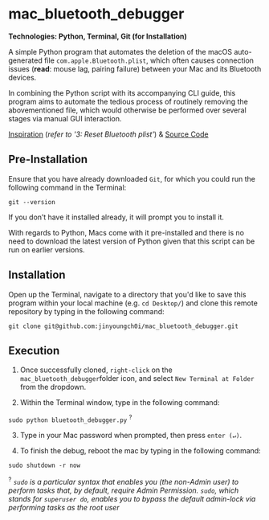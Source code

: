 # mac_bluetooth_debugger

**Technologies: Python, Terminal, Git (for Installation)**

A simple Python program that automates the deletion of the macOS auto-generated file `com.apple.Bluetooth.plist`, which often causes connection issues (**read**: mouse lag, pairing failure) between your Mac and its Bluetooth devices. 

In combining the Python script with its accompanying CLI guide, this program aims to automate the tedious process of routinely removing the abovementioned file, which would otherwise be performed over several stages via manual GUI interaction. 

[Inspiration](https://www.macbooster.net/how-to/fix-bluetooth-not-available-issue-on-macbook) (*refer to '3: Reset Bluetooth plist'*) & [Source Code](https://github.com/jinyoungch0i/mac_bluetooth_debugger/blob/master/bluetooth_debugger.py)

## Pre-Installation

Ensure that you have already downloaded `Git`, for which you could run the following command in the Terminal: 

`git --version`

If you don’t have it installed already, it will prompt you to install it.

With regards to Python, Macs come with it pre-installed and there is no need to download the latest version of Python given that this script can be run on earlier versions. 

## Installation

Open up the Terminal, navigate to a directory that you'd like to save this program within your local machine (e.g. `cd Desktop/`) and clone this remote repository by typing in the following command:

`git clone git@github.com:jinyoungch0i/mac_bluetooth_debugger.git`

## Execution

1) Once successfully cloned, `right-click` on the `mac_bluetooth_debugger`folder icon, and select `New Terminal at Folder` from the dropdown. 

2) Within the Terminal window, type in the following command:

`sudo python bluetooth_debugger.py`  <sup>?</sup>

3) Type in your Mac password when prompted, then press `enter (↵)`.

4) To finish the debug, reboot the mac by typing in the following command:

`sudo shutdown -r now`


<sup>?</sup>  *`sudo` is a particular syntax that enables you (the non-Admin user) to perform tasks that, by default, require Admin Permission. `sudo`, which stands for `superuser do`, enables you to bypass the default admin-lock via performing tasks as the root user*

